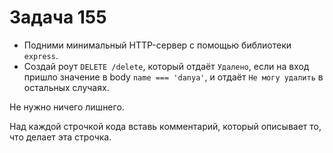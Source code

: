 # Задача 155

* Подними минимальный HTTP-сервер с помощью библиотеки `express`.
* Создай роут `DELETE /delete`, который отдаёт `Удалено`, если на вход пришло 
  значение в body `name === 'danya'`, и отдаёт `Не могу удалить` в остальных случаях.

Не нужно ничего лишнего.

Над каждой строчкой кода вставь комментарий, который описывает то, что делает эта строчка.
